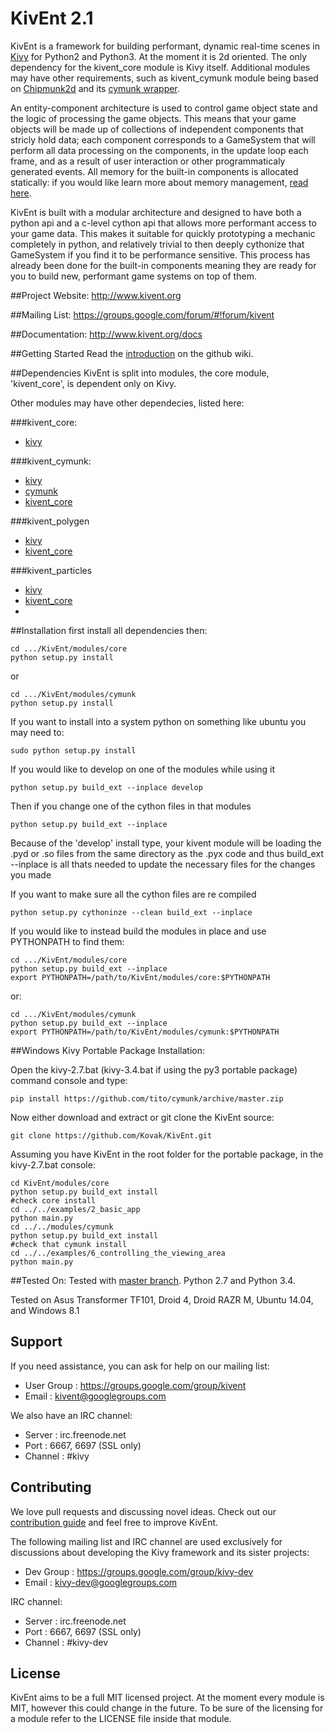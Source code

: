 KivEnt 2.1
==========
KivEnt is a framework for building performant, dynamic real-time scenes in [Kivy](http://kivy.org/#home) for Python2 and Python3. At the moment it is 2d oriented. The only dependency for the kivent_core module is Kivy itself. Additional modules may have other requirements, such as kivent_cymunk module being based on [Chipmunk2d](https://chipmunk-physics.net/) and its [cymunk wrapper](https://github.com/tito/cymunk).

An entity-component architecture is used to control game object state and the logic of processing the game objects. This means that your game objects will be made up of collections of independent components that stricly hold data; each component corresponds to a GameSystem that will perform all data processing on the components, in the update loop each frame, and as a result of user interaction or other programmaticaly generated events. All memory for the built-in components is allocated statically: if you would like learn more about memory management, [read here](http://kivent.org/docs/memory_handlers.html).

KivEnt is built with a modular architecture and designed to have both a python api and a c-level cython api that allows more performant access to your game data. This makes it suitable for quickly prototyping a mechanic completely in python, and relatively trivial to then deeply cythonize that GameSystem if you find it to be performance sensitive. This process has already been done for the built-in components meaning they are ready for you to build new, performant game systems on top of them.

##Project Website: 
http://www.kivent.org

##Mailing List: 
https://groups.google.com/forum/#!forum/kivent

##Documentation: 
http://www.kivent.org/docs  

##Getting Started
Read the [introduction](https://github.com/kivy/KivEnt/wiki/An-Introduction-to-KivEnt) on the github wiki.

##Dependencies
KivEnt is split into modules, the core module, 'kivent_core', is dependent only on Kivy.

Other modules may have other dependecies, listed here:

###kivent_core:
* [kivy](https://github.com/kivy/kivy)

###kivent_cymunk:
* [kivy](https://github.com/kivy/kivy)
* [cymunk](https://github.com/tito/cymunk)
* [kivent_core](https://github.com/kivy/KivEnt/tree/master/modules/core)

###kivent_polygen
* [kivy](https://github.com/kivy/kivy)
* [kivent_core](https://github.com/kivy/KivEnt/tree/master/modules/core)

###kivent_particles
* [kivy](https://github.com/kivy/kivy)
* [kivent_core](https://github.com/kivy/KivEnt/tree/master/modules/core)
* 
##Installation
first install all dependencies then:

    cd .../KivEnt/modules/core
    python setup.py install
or

    cd .../KivEnt/modules/cymunk
    python setup.py install

If you want to install into a system python on something like ubuntu you may need to:

    sudo python setup.py install

If you would like to develop on one of the modules while using it

    python setup.py build_ext --inplace develop

Then if you change one of the cython files in that modules

    python setup.py build_ext --inplace

Because of the 'develop' install type, your kivent module will be loading the
.pyd or .so files from the same directory as the .pyx code and thus build_ext --inplace
is all thats needed to update the necessary files for the changes you made

If you want to make sure all the cython files are re compiled

    python setup.py cythoninze --clean build_ext --inplace

If you would like to instead build the modules in place and use PYTHONPATH to find them:

    cd .../KivEnt/modules/core
    python setup.py build_ext --inplace
    export PYTHONPATH=/path/to/KivEnt/modules/core:$PYTHONPATH 
or:

    cd .../KivEnt/modules/cymunk
    python setup.py build_ext --inplace
    export PYTHONPATH=/path/to/KivEnt/modules/cymunk:$PYTHONPATH 

##Windows Kivy Portable Package Installation:

Open the kivy-2.7.bat (kivy-3.4.bat if using the py3 portable package) command console and type:

    pip install https://github.com/tito/cymunk/archive/master.zip
    
Now either download and extract or git clone the KivEnt source:

    git clone https://github.com/Kovak/KivEnt.git

Assuming you have KivEnt in the root folder for the portable package, in the kivy-2.7.bat console:

    cd KivEnt/modules/core
    python setup.py build_ext install
    #check core install
    cd ../../examples/2_basic_app
    python main.py
    cd ../../modules/cymunk
    python setup.py build_ext install
    #check that cymunk install
    cd ../../examples/6_controlling_the_viewing_area
    python main.py

##Tested On:
Tested with [master branch](https://github.com/kivy/kivy). Python 2.7 and Python 3.4.

Tested on Asus Transformer TF101, Droid 4, Droid RAZR M, Ubuntu 14.04, and Windows 8.1

Support
-------

If you need assistance, you can ask for help on our mailing list:

* User Group : https://groups.google.com/group/kivent
* Email      : kivent@googlegroups.com

We also have an IRC channel:

* Server  : irc.freenode.net
* Port    : 6667, 6697 (SSL only)
* Channel : #kivy

Contributing
------------

We love pull requests and discussing novel ideas. Check out our
[contribution guide](http://kivy.org/docs/contribute.html) and
feel free to improve KivEnt.

The following mailing list and IRC channel are used exclusively for
discussions about developing the Kivy framework and its sister projects:

* Dev Group : https://groups.google.com/group/kivy-dev
* Email     : kivy-dev@googlegroups.com

IRC channel:

* Server  : irc.freenode.net
* Port    : 6667, 6697 (SSL only)
* Channel : #kivy-dev

License
-------

KivEnt aims to be a full MIT licensed project. At the moment every module is MIT,
however this could change in the future. To be sure of the licensing for a module
refer to the LICENSE file inside that module.
